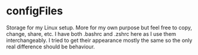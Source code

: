 # configFiles
Storage for my Linux setup.  More for my own purpose but feel free to copy, change, share, etc.
I have both .bashrc and .zshrc here as I use them interchangeably.  I tried to get their appearance
mostly the same so the only real difference should be behaviour.
